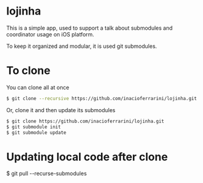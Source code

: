# lojinha

This is a simple app, used to support a talk about submodules and coordinator usage on iOS platform.

To keep it organized and modular, it is used git submodules.

# To clone
You can clone all at once

```bash
$ git clone --recursive https://github.com/inacioferrarini/lojinha.git
```

Or, clone it and then update its submodules

```bash
$ git clone https://github.com/inacioferrarini/lojinha.git
$ git submodule init
$ git submodule update
```

# Updating local code after clone

$ git pull --recurse-submodules